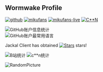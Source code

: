 ## Wormwake Profile

[![github](https://img.shields.io/badge/github-noexcept2005-black?style=flat-square&logo=github&logoColor=white&labelColor=0b0d13)](https://github.com/noexcept2005)  [![mikufans](https://img.shields.io/badge/Mikufans-Wormwaker-black?style=flat-square&logo=bilibili&logoColor=white&labelColor=ff69b4)](https://space.bilibili.com/3494361276877525)  [![mikufans-live](https://img.shields.io/badge/MikuLive-Wormwaker-black?style=flat-square&logo=bilibili&logoColor=white&labelColor=e851f0)](http://live.bilibili.com/31196635)  [![C**N](https://img.shields.io/badge/C**N-Bili_Wormwaker-black?style=flat-square&logo=csdn&logoColor=white&labelColor=f06251)](https://blog.csdn.net/cjz2005) 

![GitHub账户信息统计](https://github-stats.ubrong.com/api?username=noexcept2005&show_icons=true&theme=tokyonight)  
![GitHub账户最常用语言](https://github-stats.ubrong.com/api/top-langs/?username=noexcept2005&layout=compact&theme=tokyonight)

Jackal Client has obtained [![Stars](https://img.shields.io/github/stars/noexcept2005/JackalClient?style=flat-square&color=yellow&label=Star)](../../stargazers) stars!

![B站统计](https://stats.justsong.cn/api/bilibili/?id=3494361276877525&theme=dark)  ![c**n统计](https://stats.justsong.cn/api/csdn/?id=cjz2005&theme=dark)


![RandomPicture](https://img.paulzzh.com/touhou/random)

<!--
**noexcept2005/noexcept2005** is a ✨ _special_ ✨ repository because its `README.md` (this file) appears on your GitHub profile.

Here are some ideas to get you started:

- 🔭 I’m currently working on ...
- 🌱 I’m currently learning ...
- 👯 I’m looking to collaborate on ...
- 🤔 I’m looking for help with ...
- 💬 Ask me about ...
- 📫 How to reach me: ...
- 😄 Pronouns: ...
- ⚡ Fun fact: ...
-->
